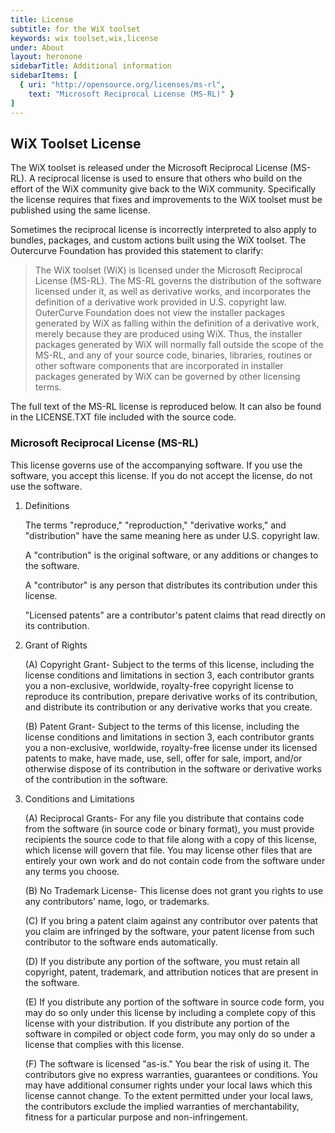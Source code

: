 ```yaml
---
title: License
subtitle: for the WiX toolset
keywords: wix toolset,wix,license
under: About
layout: heronone
sidebarTitle: Additional information
sidebarItems: [
  { uri: "http://opensource.org/licenses/ms-rl",
    text: "Microsoft Reciprocal License (MS-RL)" }
]
---
```


## WiX Toolset License

The WiX toolset is released under the Microsoft Reciprocal License (MS-RL). A reciprocal license is used to ensure that others who build on the effort of the WiX community give back to the WiX community. Specifically the license requires that fixes and improvements to the WiX toolset must be published using the same license.

Sometimes the reciprocal license is incorrectly interpreted to also apply to bundles, packages, and custom actions built using the WiX toolset. The Outercurve Foundation has provided this statement to clarify:

> The WiX toolset (WiX) is licensed under the Microsoft Reciprocal License (MS-RL). The MS-RL governs the distribution of the software licensed under it, as well as derivative works, and incorporates the definition of a derivative work provided in U.S. copyright law. OuterCurve Foundation does not view the installer packages generated by WiX as falling within the definition of a derivative work, merely because they are produced using WiX.  Thus, the installer packages generated by WiX will normally fall outside the scope of the MS-RL, and any of your source code, binaries, libraries, routines or other software components that are incorporated in installer packages generated by WiX can be governed by other licensing terms.

The full text of the MS-RL license is reproduced below. It can also be found in the LICENSE.TXT file included with the source code.

### Microsoft Reciprocal License (MS-RL)

This license governs use of the accompanying software. If you use the software, you accept this license. If you do not accept the license, do not use the software.

1. Definitions

    The terms "reproduce," "reproduction," "derivative works," and "distribution" have the same meaning here as under U.S. copyright law.

    A "contribution" is the original software, or any additions or changes to the software.

    A "contributor" is any person that distributes its contribution under this license.

    "Licensed patents" are a contributor's patent claims that read directly on its contribution.

2. Grant of Rights

    (A) Copyright Grant- Subject to the terms of this license, including the license conditions and limitations in section 3, each contributor grants you a non-exclusive, worldwide, royalty-free copyright license to reproduce its contribution, prepare derivative works of its contribution, and distribute its contribution or any derivative works that you create.

    (B) Patent Grant- Subject to the terms of this license, including the license conditions and limitations in section 3, each contributor grants you a non-exclusive, worldwide, royalty-free license under its licensed patents to make, have made, use, sell, offer for sale, import, and/or otherwise dispose of its contribution in the software or derivative works of the contribution in the software.

3. Conditions and Limitations

    (A) Reciprocal Grants- For any file you distribute that contains code from the software (in source code or binary format), you must provide recipients the source code to that file along with a copy of this license, which license will govern that file. You may license other files that are entirely your own work and do not contain code from the software under any terms you choose.

    (B) No Trademark License- This license does not grant you rights to use any contributors' name, logo, or trademarks.

    (C) If you bring a patent claim against any contributor over patents that you claim are infringed by the software, your patent license from such contributor to the software ends automatically.

    (D) If you distribute any portion of the software, you must retain all copyright, patent, trademark, and attribution notices that are present in the software.

    (E) If you distribute any portion of the software in source code form, you may do so only under this license by including a complete copy of this license with your distribution. If you distribute any portion of the software in compiled or object code form, you may only do so under a license that complies with this license.

    (F) The software is licensed "as-is." You bear the risk of using it. The contributors give no express warranties, guarantees or conditions. You may have additional consumer rights under your local laws which this license cannot change. To the extent permitted under your local laws, the contributors exclude the implied warranties of merchantability, fitness for a particular purpose and non-infringement.
